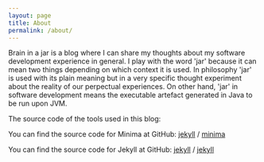 ```yaml
---
layout: page
title: About
permalink: /about/
---
```


Brain in a jar is a blog where I can share my thoughts about my software development experience in general. 
I play with the word 'jar' because it can mean two things depending on which context it is used. In philosophy 'jar' is 
used with its plain meaning but in a very specific thought experiment about the reality of our perpectual experiences. 
On other hand, 'jar' in software development means the executable artefact generated in Java to be run upon JVM.

The source code of the tools used in this blog:

You can find the source code for Minima at GitHub:
[jekyll][jekyll-organization] /
[minima](https://github.com/jekyll/minima)

You can find the source code for Jekyll at GitHub:
[jekyll][jekyll-organization] /
[jekyll](https://github.com/jekyll/jekyll)


[jekyll-organization]: https://github.com/jekyll
